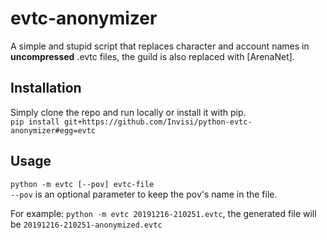 # evtc-anonymizer
A simple and stupid script that replaces character and account names in 
**uncompressed** .evtc files, the guild is also replaced with [ArenaNet].

## Installation
Simply clone the repo and run locally or install it with pip.  
`pip install git+https://github.com/Invisi/python-evtc-anonymizer#egg=evtc`

## Usage
`python -m evtc [--pov] evtc-file`  
`--pov` is an optional parameter to keep the pov's name in the file.  

For example: `python -m evtc 20191216-210251.evtc`, the generated file will be 
`20191216-210251-anonymized.evtc`
